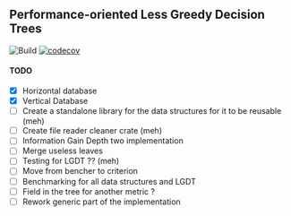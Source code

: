 ## Performance-oriented Less Greedy Decision Trees

![Build](https://github.com/haroldks/performance-less-greedy-trees/actions/workflows/rust.yml/badge.svg)
[![codecov](https://codecov.io/gh/haroldks/performance-less-greedy-trees/branch/master/graph/badge.svg?token=OZ9M8G3GNV)](https://codecov.io/gh/haroldks/performance-less-greedy-trees)

#### TODO

- [X] Horizontal database
- [X] Vertical Database
- [ ] Create a standalone library for the data structures for it to be reusable (meh)
- [ ] Create file reader cleaner crate (meh)
- [ ] Information Gain Depth two implementation
- [ ] Merge useless leaves
- [ ] Testing for LGDT ?? (meh)
- [ ] Move from bencher to criterion
- [ ] Benchmarking for all data structures and LGDT
- [ ] Field in the tree for another metric ?
- [ ] Rework generic part of the implementation
